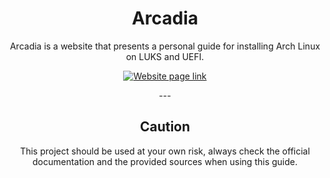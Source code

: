 <!-- Main section -->
<div align="center">
    <h1>Arcadia</h1>
    <p>Arcadia is a website that presents a personal guide for installing Arch Linux on LUKS and UEFI.</p>
    <p>
        <a href="https://chaosdynamix.github.io/Arcadia/">
            <img src="https://img.shields.io/badge/-Show the website-green?style=for-the-badge" alt="Website page link" />
        </a>
    </p>
    <p>---</p>
</div>

<!-- Caution section -->
<div align="center">
    <h2>Caution</h2>
    <p>This project should be used at your own risk, always check the official documentation and the provided sources when using this guide.</p>
</div>
